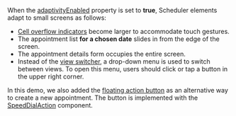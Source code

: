 When the [adaptivityEnabled](/Documentation/ApiReference/UI_Components/dxScheduler/Configuration/#adaptivityEnabled) property is set to **true**, Scheduler elements adapt to small screens as follows:

* [Cell overflow indicators](/Documentation/Guide/UI_Components/Scheduler/Appointments/Cell_Overflow_Indicator/) become larger to accommodate touch gestures.
* The appointment list **for a chosen date** slides in from the edge of the screen.
* The appointment details form occupies the entire screen.
* Instead of the [view switcher](/Documentation/Guide/UI_Components/Scheduler/View_Switcher/), a drop-down menu is used to switch between views. To open this menu, users should click or tap a button in the upper right corner.
<!--split-->

In this demo, we also added the [floating action button](/Demos/WidgetsGallery/Demo/FloatingActionButton/Overview/) as an alternative way to create a new appointment. The button is implemented with the [SpeedDialAction](/Documentation/ApiReference/UI_Components/dxSpeedDialAction/) component.